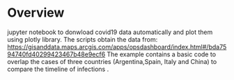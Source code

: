 # Overview


jupyter notebook to donwload covid19 data automatically and plot them using plotly library. The scripts obtain the data from:
https://gisanddata.maps.arcgis.com/apps/opsdashboard/index.html#/bda7594740fd40299423467b48e9ecf6
The example contains a basic code to overlap the cases of three countries (Argentina,Spain, Italy and China) to compare the timeline of
infections
. 
